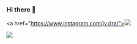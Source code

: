### Hi there 👋

<!--
**jae2yong/jae2yong** is a ✨ _special_ ✨ repository because its `README.md` (this file) appears on your GitHub profile.

Here are some ideas to get you started:

- 🔭 I’m currently working on ...
- 🌱 I’m currently learning ...
- 👯 I’m looking to collaborate on ...
- 🤔 I’m looking for help with ...
- 💬 Ask me about ...
- 📫 How to reach me: ...
- 😄 Pronouns: ...
- ⚡ Fun fact: ...
-->
<a href="https://www.instagram.com/jy.dra/“><img src="https://img.shields.io/badge/Instagram-E4405F?style=flat-square&logo=Instagram&logoColor=white&link=https://www.instagram.com/jy.dra"/></a>
<p>
  <img src="https://img.shields.io/badge/Gmail-EA4335?style=flat-square&logo=Gmail&logoColor=white"/>
</p>
